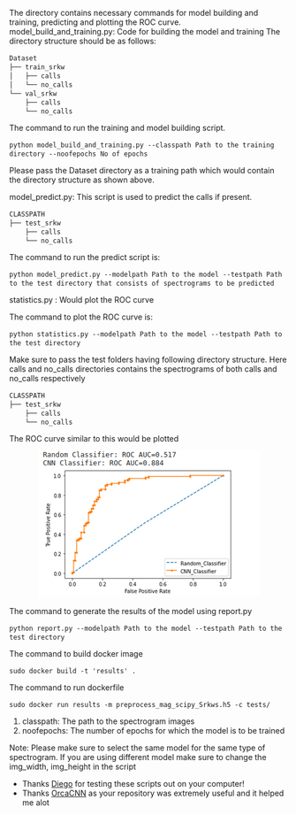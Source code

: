 The directory contains necessary commands for model building and training, predicting and plotting the ROC curve.
model_build_and_training.py: Code for building the model and training
The directory structure should be as follows:
```
Dataset
├── train_srkw
│   ├── calls
│   └── no_calls
└── val_srkw
    ├── calls
    └── no_calls
```
The command to run the training and model building script.
```
python model_build_and_training.py --classpath Path to the training directory --noofepochs No of epochs
```
Please pass the Dataset directory as a training path which would contain the directory structure as shown above.


model_predict.py: This script is used to predict the calls if present.
```
CLASSPATH
├── test_srkw
    ├── calls
    └── no_calls
```
The command to run the predict script is:
```
python model_predict.py --modelpath Path to the model --testpath Path to the test directory that consists of spectrograms to be predicted
```

statistics.py : Would plot the ROC curve

The command to plot the ROC curve is:
```
python statistics.py --modelpath Path to the model --testpath Path to the test directory
```
Make sure to pass the test folders having following directory structure. Here calls and no_calls directories contains the spectrograms of both calls and no_calls respectively

```
CLASSPATH
├── test_srkw
    ├── calls
    └── no_calls
```
The ROC curve similar to this would be plotted
<p align = "center">
<img src = /assets/CNN_final_vs_random.png>
</p>

The command to generate the results of the model using report.py

```
python report.py --modelpath Path to the model --testpath Path to the test directory
```

The command to build docker image
```
sudo docker build -t 'results' .
```
The command to run dockerfile
```
sudo docker run results -m preprocess_mag_scipy_Srkws.h5 -c tests/ 
```

1. classpath: The path to the spectrogram images
2. noofepochs: The number of epochs for which the model is to be trained

Note: Please make sure to select the same model for the same type of spectrogram. If you are using different model make sure to change the img_width, img_height in the script

- Thanks [Diego](https://github.com/jd-rs) for testing these scripts out on your computer!
- Thanks [OrcaCNN](https://github.com/axiom-data-science/OrcaCNN) as your repository was extremely useful and it helped me alot
